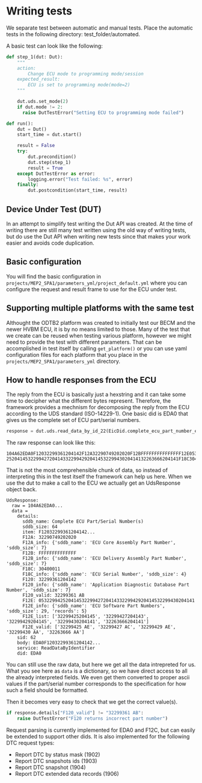 
# Writing tests

We separate test between automatic and manual tests. Place the automatic tests in the following directory: test_folder/automated.

A basic test can look like the following:

```python
def step_1(dut: Dut):
    """
    action:
        Change ECU mode to programming mode/session
    expected_result:
        ECU is set to programming mode(mode=2)
    """

    dut.uds.set_mode(2)
    if dut.mode != 2:
      raise DutTestError("Setting ECU to programming mode failed")

def run():
    dut = Dut()
    start_time = dut.start()

    result = False
    try:
        dut.precondition()
        dut.step(step_1)
        result = True
    except DutTestError as error:
        logging.error("Test failed: %s", error)
    finally:
        dut.postcondition(start_time, result)
```

## Device Under Test (DUT)

In an attempt to simplify test writing the Dut API was created. At the time of
writing there are still many test written using the old way of writing tests,
but do use the Dut API when writing new tests since that makes your work easier
and avoids code duplication.

## Basic configuration

You will find the basic configuration in
`projects/MEP2_SPA1/parameters_yml/project_default.yml` where you can configure
the request and result frame to use for the ECU under test.

## Supporting multiple platforms with the same test

Althought the ODTB2 platform was created to initially test our BECM and the
newer HVBM ECU, it is by no means limited to those. Many of the test that we
create can be reused when testing various platform, however we might need to
provide the test with different parameters. That can be accomplished in test
itself by calling `get_platform()` or you can use yaml configuration files for
each platform that you place in the `projects/MEP2_SPA1/parameters_yml`
directory.


## How to handle responses from the ECU

The reply from the ECU is basically just a hexstring and it can take some time
to decipher what the different bytes represent. Therefore, the framework
provides a mechnism for decomposing the reply from the ECU according to the UDS
standard (ISO-14229-1). One basic did is EDA0 that gives us the complete set of
ECU part/serial numbers. 

```python
response = dut.uds.read_data_by_id_22(EicDid.complete_ecu_part_number_eda0)
```

The raw response can look like this:

```
104A62EDA0F12032299361204142F12A32290749202020F12BFFFFFFFFFFFFFFF12E05322994
2520414532299427204143322994292041453229943020414132263666204141F18C30400011
```

That is not the most comprehensible chunk of data, so instead of interpreting
this in the test itself the framework can help us here. When we use the dut to
make a call to the ECU we actually get an UdsResponse object back.

```
UdsResponse:
  raw = 104A62EDA0...
  data =
    details:
      sddb_name: Complete ECU Part/Serial Number(s)
      sddb_size: 64
      item: F12032299361204142...
      F12A: 32290749202020
      F12A_info: {'sddb_name': 'ECU Core Assembly Part Number', 'sddb_size': 7}
      F12B: FFFFFFFFFFFFFF
      F12B_info: {'sddb_name': 'ECU Delivery Assembly Part Number', 'sddb_size': 7}
      F18C: 30400011
      F18C_info: {'sddb_name': 'ECU Serial Number', 'sddb_size': 4}
      F120: 32299361204142
      F120_info: {'sddb_name': 'Application Diagnostic Database Part Number', 'sddb_size': 7}
      F120_valid: 32299361 AB
      F12E: 0532299425204145322994272041433229942920414532299430204141
      F12E_info: {'sddb_name': 'ECU Software Part Numbers', 'sddb_size': 29, 'records': 5}
      F12E_list: ['32299425204145', '32299427204143', '32299429204145', '32299430204141', '32263666204141']
      F12E_valid: ['32299425 AE', '32299427 AC', '32299429 AE', '32299430 AA', '32263666 AA']
    sid: 62
    body: EDA0F12032299361204142...
    service: ReadDataByIdentifier
    did: EDA0
```

You can still use the raw data, but here we get all the data intrepreted for us.
What you see here as `data` is a dictionary, so we have direct access to all the
already interpreted fields. We even get them converted to proper ascii values if
the part/serial number corresponds to the specification for how such a field
should be formatted.

Then it becomes very easy to check that we get the correct value(s).

```python
if response.details["F120_valid"] != "32299361 AB":
    raise DutTestError("F120 returns incorrect part number")
```

Request parsing is currently implemented for EDA0 and F12C, but can easily be
extended to support other dids. It is also implemented for the following DTC request types:
 - Report DTC by status mask  (1902)
 - Report DTC snapshots ids (1903)
 - Report DTC snapshot (1904)
 - Report DTC extended data records (1906)

